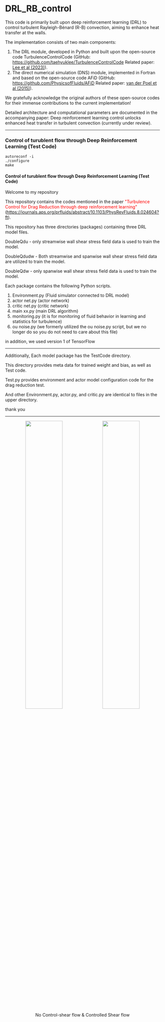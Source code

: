 # DRL_RB_control

This code is primarily built upon deep reinforcement learning (DRL) to control turbulent Rayleigh-Bénard (R-B) convection, aiming to enhance heat transfer at the walls. 

The implementation consists of two main components:
1. The DRL module, developed in Python and built upon the open-source code TurbulenceControlCode (GitHub: https://github.com/taehyuklee/TurbulenceControlCode  Related paper: [Lee et al (2023)](https://journals.aps.org/prfluids/abstract/10.1103/PhysRevFluids.8.024604?ft)).
2. The direct numerical simulation (DNS) module, implemented in Fortran and based on the open-source code AFiD (GitHub: https://github.com/PhysicsofFluids/AFiD  Related paper: [van der Poel et al (2015)](http://dx.doi.org/10.1016/j.compfluid.2015.04.007)).

We gratefully acknowledge the original authors of these open-source codes for their immense contributions to the current implementation! 

Detailed architecture and computational parameters are documented in the accompanying paper:
Deep reinforcement learning control unlocks enhanced heat transfer in turbulent convection (currently under review).

-----------------------------------------------------------------------------
### Control of turublent flow through Deep Reinforcement Learning (Test Code)

```
autoreconf -i
./configure
make
```

#### Control of turublent flow through Deep Reinforcement Learning (Test Code)

Welcome to my repository

This repository contains the codes mentioned in the paper <span style="color:red"> "Turbulence Control for Drag Reduction through deep reinforcement learning" </span> (https://journals.aps.org/prfluids/abstract/10.1103/PhysRevFluids.8.024604?ft).


This repository has three directories (packages) containing three DRL model files.


DoubleQdu - only streamwise wall shear stress field data is used to train the model.

DoubleQdudw - Both streamwise and spanwise wall shear stress field data are utilized to train the model.

DoubleQdw - only spanwise wall shear stress field data is used to train the model.



Each package contains the following Python scripts.
1. Environment.py (Fluid simulator connected to DRL model)
2. actor net.py (actor network)
3. critic net.py (critic network)
4. main xx.py (main DRL algorithm)
5. monitoring.py (it is for monitoring of fluid behavior in learning and statistics for turbulence)
6. ou noise.py (we formerly utilized the ou noise.py script, but we no longer do so you do not need to care about this file)

in addition, we used version 1 of TensorFlow

-----------------------------------------------------------------------------
Additionally, Each model package has the TestCode directory.

This directory provides meta data for trained weight and bias, as well as Test code.

Test.py provides environment and actor model configuration code for the drag reduction test.

And other Environment.py, actor.py, and critic.py are identical to files in the upper directory.


thank you


-----------------------------------------------------------------------------

<p align="center">
<img src="https://user-images.githubusercontent.com/89365465/235430125-e0d680cd-cbee-4c26-b01d-59a75b1e1354.gif" width="49%" height="49%">
<img src="https://user-images.githubusercontent.com/89365465/235430132-b2e5457c-395d-448c-ad62-4c0a7361d524.gif" width="49%" height="49%">
<figcaption align="center">No Control-shear flow & Controlled Shear flow</figcaption>
</p>
<!-- ![no control 360](https://user-images.githubusercontent.com/89365465/235430125-e0d680cd-cbee-4c26-b01d-59a75b1e1354.gif)-->
<!-- ![Controlling shear flow](https://user-images.githubusercontent.com/89365465/235430132-b2e5457c-395d-448c-ad62-4c0a7361d524.gif)-->

